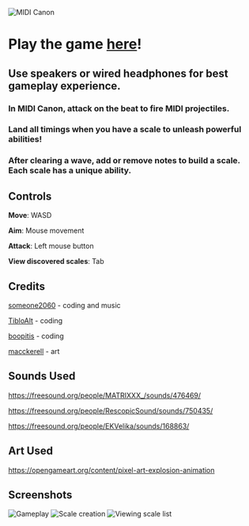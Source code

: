 ![MIDI Canon](https://github.com/user-attachments/assets/23ac9640-a135-4c4f-84af-f197433966b8)

# Play the game [here](https://stephenravelo.itch.io/midi-canon)!

## Use speakers or wired headphones for best gameplay experience.

### In MIDI Canon, attack on the beat to fire MIDI projectiles.
### Land all timings when you have a scale to unleash powerful abilities!
### After clearing a wave, add or remove notes to build a scale. Each scale has a unique ability.

## Controls

**Move**:	WASD

**Aim**:	Mouse movement

**Attack**:	Left mouse button

**View discovered scales**:	Tab

## Credits 

[someone2060](https://github.com/someone2060) - coding and music

[TibloAlt](https://github.com/TibloAlt) - coding 

[boopitis](https://github.com/boopitis) - coding 

[macckerell](https://github.com/macckerell) - art

## Sounds Used

https://freesound.org/people/MATRIXXX_/sounds/476469/

https://freesound.org/people/RescopicSound/sounds/750435/

https://freesound.org/people/EKVelika/sounds/168863/

## Art Used

https://opengameart.org/content/pixel-art-explosion-animation

## Screenshots

![Gameplay](https://github.com/user-attachments/assets/9ea5bc9a-ee2b-43bc-aacb-b21e1d13df7d)
![Scale creation](https://github.com/user-attachments/assets/11e5752c-903a-4485-95ed-3854153edf9e)
![Viewing scale list](https://github.com/user-attachments/assets/0b51640c-acf8-4e22-991a-74e7835138ab)
